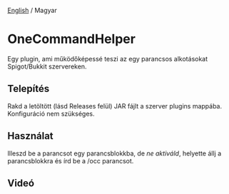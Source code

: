 [English](https://github.com/NorbiPeti/OneCommandHelper/blob/master/README.md) / Magyar

# OneCommandHelper
Egy plugin, ami működőképessé teszi az egy parancsos alkotásokat Spigot/Bukkit szervereken.

## Telepítés
Rakd a letöltött (lásd Releases felül) JAR fájlt a szerver plugins mappába. Konfiguráció nem szükséges.

## Használat
Illeszd be a parancsot egy parancsblokkba, de *ne aktiváld*, helyette állj a parancsblokkra és írd be a /occ parancsot.

## Videó
